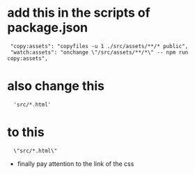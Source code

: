 
# add this in the scripts of package.json
```
 "copy:assets": "copyfiles -u 1 ./src/assets/**/* public",
 "watch:assets": "onchange \"/src/assets/**/*\" -- npm run copy:assets",
```

# also change this
```
  'src/*.html'
```
# to this 
```
  \"src/*.html\"
```
- finally pay attention to the link of the css
